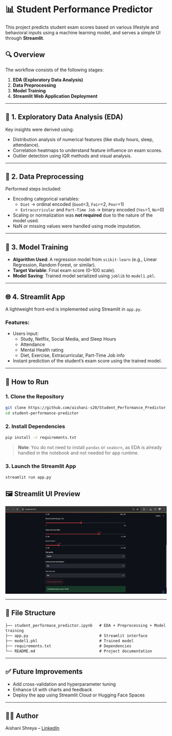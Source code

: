 # 📊 Student Performance Predictor

This project predicts student exam scores based on various lifestyle and behavioral inputs using a machine learning model, and serves a simple UI through **Streamlit**.

## 🔍 Overview

The workflow consists of the following stages:

1. **EDA (Exploratory Data Analysis)**
2. **Data Preprocessing**
3. **Model Training**
4. **Streamlit Web Application Deployment**

---

## 🧪 1. Exploratory Data Analysis (EDA)

Key insights were derived using:
- Distribution analysis of numerical features (like study hours, sleep, attendance).
- Correlation heatmaps to understand feature influence on exam scores.
- Outlier detection using IQR methods and visual analysis.

---

## 🧼 2. Data Preprocessing

Performed steps included:
- Encoding categorical variables:
  - `Diet` → ordinal encoded (`Good`=3, `Fair`=2, `Poor`=1)
  - `Extracurricular` and `Part-Time Job` → binary encoded (`Yes`=1, `No`=0)
- Scaling or normalization was **not required** due to the nature of the model used.
- NaN or missing values were handled using mode imputation.

---

## 🧠 3. Model Training

- **Algorithm Used**: A regression model from `scikit-learn` (e.g., Linear Regression, Random Forest, or similar).
- **Target Variable**: Final exam score (0–100 scale).
- **Model Saving**: Trained model serialized using `joblib` to `model1.pkl`.

---

## 🌐 4. Streamlit App

A lightweight front-end is implemented using Streamlit in `app.py`.

### Features:
- Users input:
  - Study, Netflix, Social Media, and Sleep Hours
  - Attendance
  - Mental Health rating
  - Diet, Exercise, Extracurricular, Part-Time Job info
- Instant prediction of the student’s exam score using the trained model.

---

## 🚀 How to Run

### 1. Clone the Repository

```bash
git clone https://github.com/aishani-s20/Student_Performance_Predictor.git
cd student-performance-predictor
```

### 2. Install Dependencies

```bash
pip install -r requirements.txt
```

> **Note**: You do not need to install `pandas` or `seaborn`, as EDA is already handled in the notebook and not needed for app runtime.

### 3. Launch the Streamlit App

```bash
streamlit run app.py
```

## 🖼️ Streamlit UI Preview

![Streamlit App Screenshot](student.png)

---

## 📁 File Structure

```
├── student_performace_predictor.ipynb   # EDA + Preprocessing + Model training
├── app.py                               # Streamlit interface
├── model1.pkl                           # Trained model
├── requirements.txt                     # Dependencies
└── README.md                            # Project documentation
```

---

## ✅ Future Improvements

- Add cross-validation and hyperparameter tuning
- Enhance UI with charts and feedback
- Deploy the app using Streamlit Cloud or Hugging Face Spaces

---

## 🙋‍♀️ Author

Aishani Shreya – [LinkedIn](https://linkedin.com/in/your-profile)
